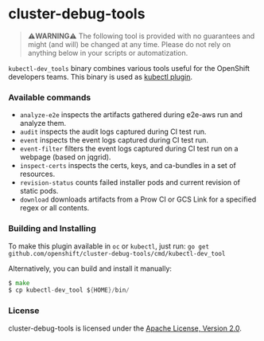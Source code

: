 cluster-debug-tools
===================

> :warning:**WARNING**:warning: The following tool is provided with no guarantees and might (and will) be changed at any time. Please do not rely on anything below in your scripts or automatization.

`kubectl-dev_tools` binary combines various tools useful for the OpenShift developers teams. This binary is used as [kubectl plugin](https://kubernetes.io/docs/tasks/extend-kubectl/kubectl-plugins/).

### Available commands

* `analyze-e2e`     inspects the artifacts gathered during e2e-aws run and analyze them.
* `audit`           inspects the audit logs captured during CI test run.
* `event`           inspects the event logs captured during CI test run.
* `event-filter`    filters the event logs captured during CI test run on a webpage (based on jqgrid).
* `inspect-certs`   inspects the certs, keys, and ca-bundles in a set of resources.
* `revision-status` counts failed installer pods and current revision of static pods.
* `download`        downloads artifacts from a Prow CI or GCS Link for a specified regex or all contents.

### Building and Installing

To make this plugin available in `oc` or `kubectl`, just run: `go get github.com/openshift/cluster-debug-tools/cmd/kubectl-dev_tool`

Alternatively, you can build and install it manually:

```go
$ make
$ cp kubectl-dev_tool ${HOME}/bin/
```

### License

cluster-debug-tools is licensed under the [Apache License, Version 2.0](http://www.apache.org/licenses/).

